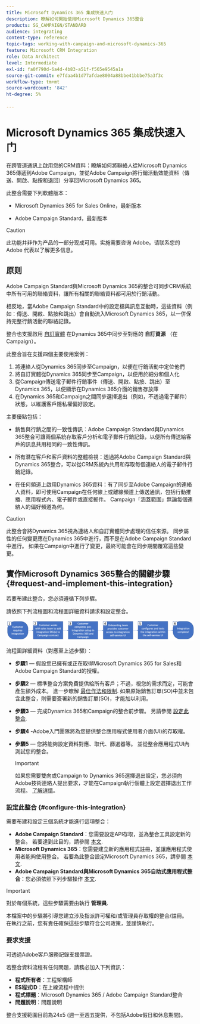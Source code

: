 ```yaml
---
title: Microsoft Dynamics 365 集成快速入门
description: 瞭解如何開始使用Microsoft Dynamics 365整合
products: SG_CAMPAIGN/STANDARD
audience: integrating
content-type: reference
topic-tags: working-with-campaign-and-microsoft-dynamics-365
feature: Microsoft CRM Integration
role: Data Architect
level: Intermediate
exl-id: fa0f790d-6a4d-4b83-a51f-f565e9545a1a
source-git-commit: e7fdaa4b1d77afdae8004a88bbe41bbbe75a3f3c
workflow-type: tm+mt
source-wordcount: '842'
ht-degree: 5%

---
```


# Microsoft Dynamics 365 集成快速入门

在跨管道通訊上啟用您的CRM資料：瞭解如何將聯絡人從Microsoft Dynamics 365傳遞到Adobe Campaign，並從Adobe Campaign將行銷活動效能資料（傳送、開啟、點按和退回）分享回Microsoft Dynamics 365。

此整合需要下列軟體版本：

* Microsoft Dynamics 365 for Sales Online，最新版本

* Adobe Campaign Standard，最新版本

>[!CAUTION]
>
>此功能并非作为产品的一部分现成可用。实施需要咨询 Adobe。请联系您的 Adobe 代表以了解更多信息。

## 原则

Adobe Campaign Standard與Microsoft Dynamics 365的整合可同步CRM系統中所有可用的聯絡資料，讓所有相關的聯絡資料都可用於行銷活動。

相反地，當Adobe Campaign Standard中的設定檔與訊息互動時，這些資料（例如：傳送、開啟、點按和跳出）會自動流入Microsoft Dynamics 365，以一併保持完整行銷活動的聯絡記錄。

整合也支援啟用 [自訂實體](../../integrating/using/d365-acs-self-service-app-settings.md) 在Dynamics 365中同步至對應的 **自訂資源** （在Campaign）。

此整合旨在支援四個主要使用案例：

1. 將連絡人從Dynamics 365同步至Campaign，以便在行銷活動中定位他們
1. 將自訂實體從Dynamics 365同步至Campaign，以便用於細分和個人化
1. 從Campaign傳送電子郵件行銷事件（傳送、開啟、點按、跳出）至Dynamics 365，以便顯示在Dynamics 365介面的銷售存放庫
1. 在Dynamics 365和Campaign之間同步選擇退出（例如，不透過電子郵件）狀態，以維護客戶隱私權偏好設定。

主要優點包括：

* 銷售與行銷之間的一致性傳訊：Adobe Campaign Standard與Dynamics 365整合可讓兩個系統存取客戶分析和電子郵件行銷記錄，以便所有傳送給客戶的訊息共用相同的一致性傳訊。

* 所有潛在客戶和客戶資料的整體檢視：透過將Adobe Campaign Standard與Dynamics 365整合，可以從CRM系統內共用和存取每個連絡人的電子郵件行銷記錄。

* 在任何頻道上啟用Dynamics 365資料：有了同步至Adobe Campaign的連絡人資料，即可使用Campaign在任何線上或離線頻道上傳送通訊，包括行動推播、應用程式內、電子郵件或直接郵件。 Campaign「涵蓋範圍」無論每個連絡人的偏好頻道為何。

>[!CAUTION]
>
>此整合會將Dynamics 365視為連絡人和自訂實體同步處理的信任來源。  同步屬性的任何變更應在Dynamics 365中進行，而不是在Adobe Campaign Standard中進行。  如果在Campaign中進行了變更，最終可能會在同步期間覆寫這些變更。

## 實作Microsoft Dynamics 365整合的關鍵步驟{#request-and-implement-this-integration}

若要布建此整合，您必須遵循下列步驟。

請依照下列流程圖和流程圖詳細資料請求和設定整合。

![](assets/provisioning-wf.png)

流程圖詳細資料（對應至上述步驟）：

* **步驟1**  — 假設您已擁有或正在取得Microsoft Dynamics 365 for Sales和Adobe Campaign Standard的授權。
* **步驟2**  — 標準整合方案免費提供給所有客戶；不過，視您的需求而定，可能會產生額外成本。 進一步瞭解 [最佳作法和限制](../../integrating/using/d365-acs-notices-and-recommendations.md). 如果原始銷售訂單(SO)中並未包含此整合，則需要簽署新的銷售訂單(SO)，才能加以利用。
* **步驟3**  — 完成Dynamics 365和Campaign的整合前步驟。 另請參閱 [設定此整合](#configure-this-integration).
* **步驟4** -Adobe入門團隊將為您提供整合應用程式使用者介面(UI)的存取權。
* **步驟5**  — 您將能夠設定資料對應、取代、篩選器等。 並從整合應用程式UI內測試您的整合。

   >[!IMPORTANT]
   >
   > 如果您需要雙向或Campaign to Dynamics 365選擇退出設定，您必須向Adobe技術連絡人提出要求，才能在Campaign執行個體上設定選擇退出工作流程。 [了解详情](../../integrating/using/d365-acs-notices-and-recommendations.md#opt-out)。

### 設定此整合 {#configure-this-integration}

需要布建和設定三個系統才能進行這項整合：

* **Adobe Campaign Standard**：您需要設定API存取，並為整合工具設定新的整合。 若要達到此目的，請參閱 [本文](../../integrating/using/d365-acs-configure-adobe-io.md).
* **Microsoft Dynamics 365**：您需要建立新的應用程式註冊，並讓應用程式使用者能夠使用整合。  若要為此整合設定Microsoft Dynamics 365，請參閱 [本文](../../integrating/using/d365-acs-configure-d365.md).
* **Adobe Campaign Standard與Microsoft Dynamics 365自助式應用程式整合**：您必須依照下列步驟操作 [本文](../../integrating/using/d365-acs-self-service-app-control-access.md).

>[!IMPORTANT]
>
>對於每個系統，這些步驟需要由執行 **管理員**.
>
>本檔案中的步驟將引導您建立涉及指派許可權和/或管理員存取權的整合/註冊。  在執行之前，您有責任確保這些步驟符合公司政策，並謹慎執行。

### 要求支援

可透過Adobe客戶服務記錄支援票證。

若整合資料流程有任何問題，請務必加入下列資訊：

* **程式所有者**：工程架構師
* **ES程式ID**：在上線流程中提供
* **程式標題**：Microsoft Dynamics 365 / Adobe Campaign Standard整合
* **問題說明**：問題說明

整合支援範圍目前為24x5 (週一至週五提供，不包括Adobe假日和休息期間)。
